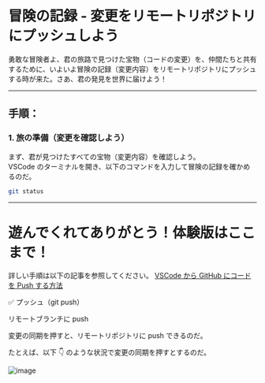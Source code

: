 # **冒険の記録** - 変更をリモートリポジトリにプッシュしよう

勇敢な冒険者よ、君の旅路で見つけた宝物（コードの変更）を、仲間たちと共有するために、いよいよ冒険の記録（変更内容）をリモートリポジトリにプッシュする時が来た。さあ、君の発見を世界に届けよう！

---

## 手順：

### 1. 旅の準備（変更を確認しよう）

まず、君が見つけたすべての宝物（変更内容）を確認しよう。  
VSCode のターミナルを開き、以下のコマンドを入力して冒険の記録を確かめるのだ。

```bash
git status
```

---

# 遊んでくれてありがとう！体験版はここまで！

詳しい手順は以下の記事を参照してください。
[VSCode から GitHub にコードを Push する方法](https://qiita.com/hayaharu3220/items/b7eb57a3689fb8050856)

✅ プッシュ（git push）

リモートブランチに push

変更の同期を押すと、リモートリポジトリに push できるのだ。

たとえば、以下 👇 のような状況で変更の同期を押すとするのだ。

![image](https://storage.googleapis.com/zenn-user-upload/8f47963674c5-20231206.gif)
